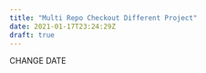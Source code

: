 ```yaml
---
title: "Multi Repo Checkout Different Project"
date: 2021-01-17T23:24:29Z
draft: true
---
```


CHANGE DATE